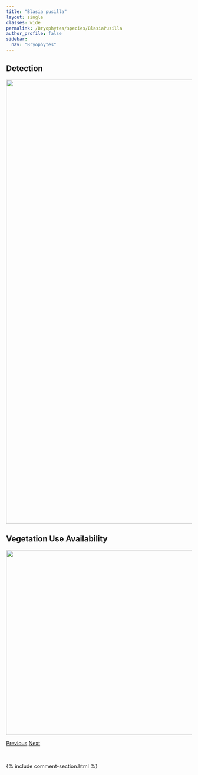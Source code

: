 ```yaml
---
title: "Blasia pusilla"
layout: single
classes: wide
permalink: /Bryophytes/species/BlasiaPusilla
author_profile: false
sidebar:
  nav: "Bryophytes"
---
```


<h2>Detection</h2>

<a href="https://drive.google.com/uc?export=view&id=1x5AfYqhSPz5l1Yk1vBNHLR3BaZ_HUl1C">
<img src="https://drive.google.com/uc?export=view&id=1x5AfYqhSPz5l1Yk1vBNHLR3BaZ_HUl1C" height = "1200" width = "800">
</a>


<h2>Vegetation Use Availability</h2>

<a href="https://drive.google.com/uc?export=view&id=1Nj_8atjvMpRabNUVm-erAoBEHpI0Atnq">
<img src="https://drive.google.com/uc?export=view&id=1Nj_8atjvMpRabNUVm-erAoBEHpI0Atnq" height = "500" width = "1000">
</a>


<a href="/DevelopmentWebsite/Bryophytes/species/BartramiaIthyphylla" class="pagination--pager" title="Bartramia ithyphylla">Previous</a> <a href="/DevelopmentWebsite/Bryophytes/species/BlepharostomaTrichophyllum" class="pagination--pager" title="Blepharostoma trichophyllum">Next</a>

<p>&nbsp;</p>

{% include comment-section.html %}
